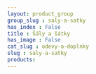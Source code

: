 ```yaml
---
layout: product_group
group_slug : saly-a-satky
has_index : False
title : Šály a šátky
has_image : False
cat_slug : odevy-a-doplnky
slug : saly-a-satky
products:
---
```


